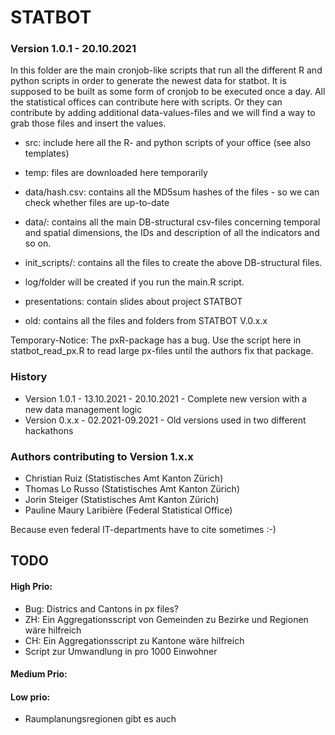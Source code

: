 # STATBOT

### Version 1.0.1 - 20.10.2021

In this folder are the main cronjob-like scripts that run all the different R and python scripts in order to generate the newest data for statbot. It is supposed to be built as some form of cronjob to be executed once a day. All the statistical offices can contribute here with scripts. Or they can contribute by adding additional data-values-files and we will find a way to grab those files and insert the values.

- src: include here all the R- and python scripts of your office (see also templates)
- temp: files are downloaded here temporarily
- data/hash.csv: contains all the MD5sum hashes of the files - so we can check whether files are up-to-date
- data/: contains all the main DB-structural csv-files concerning temporal and spatial dimensions, the IDs and description of all the indicators and so on. 
- init_scripts/: contains all the files to create the above DB-structural files. 
- log/folder will be created if you run the main.R script.

- presentations: contain slides about project STATBOT
- old: contains all the files and folders from STATBOT V.0.x.x


Temporary-Notice: The pxR-package has a bug. Use the script here in statbot_read_px.R to read large px-files until the authors fix that package.

### History

- Version 1.0.1 - 13.10.2021 - 20.10.2021 - Complete new version with a new data management logic
- Version 0.x.x - 02.2021-09.2021 - Old versions used in two different hackathons

### Authors contributing to Version 1.x.x
- Christian Ruiz (Statistisches Amt Kanton Zürich)
- Thomas Lo Russo (Statistisches Amt Kanton Zürich)
- Jorin Steiger (Statistisches Amt Kanton Zürich)
- Pauline Maury Laribière (Federal Statistical Office)

Because even federal IT-departments have to cite sometimes :-)


## TODO

#### High Prio:

- Bug: Districs and Cantons in px files?
- ZH: Ein Aggregationsscript von Gemeinden zu Bezirke und Regionen wäre hilfreich
- CH: Ein Aggregationsscript zu Kantone wäre hilfreich
- Script zur Umwandlung in pro 1000 Einwohner

#### Medium Prio:

#### Low prio: 

- Raumplanungsregionen gibt es auch
